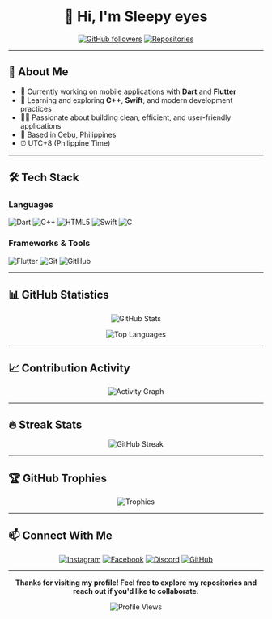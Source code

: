 <div align="center">

# 👋 Hi, I'm Sleepy eyes

[![GitHub followers](https://img.shields.io/github/followers/Davefgh?style=social)](https://github.com/Davefgh?tab=followers)
[![Repositories](https://img.shields.io/badge/Repositories-8-blue?style=social&logo=github)](https://github.com/Davefgh?tab=repositories)

</div>

---

## 🚀 About Me

- 🔭 Currently working on mobile applications with **Dart** and **Flutter**
- 🌱 Learning and exploring **C++**, **Swift**, and modern development practices
- 👨‍💻 Passionate about building clean, efficient, and user-friendly applications
- 📍 Based in Cebu, Philippines
- ⏰ UTC+8 (Philippine Time)

---

## 🛠️ Tech Stack

### Languages
![Dart](https://img.shields.io/badge/Dart-0175C2?style=for-the-badge&logo=dart&logoColor=white)
![C++](https://img.shields.io/badge/C++-00599C?style=for-the-badge&logo=cplusplus&logoColor=white)
![HTML5](https://img.shields.io/badge/HTML5-E34F26?style=for-the-badge&logo=html5&logoColor=white)
![Swift](https://img.shields.io/badge/Swift-FA7343?style=for-the-badge&logo=swift&logoColor=white)
![C](https://img.shields.io/badge/C-A8B9CC?style=for-the-badge&logo=c&logoColor=white)

### Frameworks & Tools
![Flutter](https://img.shields.io/badge/Flutter-02569B?style=for-the-badge&logo=flutter&logoColor=white)
![Git](https://img.shields.io/badge/Git-F05032?style=for-the-badge&logo=git&logoColor=white)
![GitHub](https://img.shields.io/badge/GitHub-181717?style=for-the-badge&logo=github&logoColor=white)

---

## 📊 GitHub Statistics

<div align="center">

![GitHub Stats](https://github-readme-stats.vercel.app/api?username=Davefgh&show_icons=true&theme=tokyonight&hide_border=true&bg_color=0D1117&title_color=58A6FF&icon_color=58A6FF&text_color=C9D1D9)

![Top Languages](https://github-readme-stats.vercel.app/api/top-langs/?username=Davefgh&layout=compact&theme=tokyonight&hide_border=true&bg_color=0D1117&title_color=58A6FF&text_color=C9D1D9)

</div>

---

## 📈 Contribution Activity

<div align="center">

![Activity Graph](https://github-readme-activity-graph.vercel.app/graph?username=Davefgh&theme=github-compact&hide_border=true&bg_color=0d1117&color=00ff41&line=00ff41&point=00ff41&area=true&area_color=00ff41)

</div>

---

## 🔥 Streak Stats

<div align="center">

![GitHub Streak](https://github-readme-streak-stats.herokuapp.com/?user=Davefgh&theme=dark&hide_border=true&background=0d1117&ring=00ff41&fire=00ff41&currStreakLabel=00ff41&sideLabels=00ff41&currStreakNum=00ff41&sideNums=00ff41&dates=00ff41)

</div>

---

## 🏆 GitHub Trophies

<div align="center">

![Trophies](https://github-profile-trophy.vercel.app/?username=Davefgh&theme=tokyonight&no-frame=true&no-bg=true&column=7&margin-w=15&margin-h=15)

</div>

---

## 📫 Connect With Me

<div align="center">

[![Instagram](https://img.shields.io/badge/Instagram-E4405F?style=for-the-badge&logo=instagram&logoColor=white)](https://instagram.com/your_instagram)
[![Facebook](https://img.shields.io/badge/Facebook-1877F2?style=for-the-badge&logo=facebook&logoColor=white)](https://facebook.com/your_facebook)
[![Discord](https://img.shields.io/badge/Discord-5865F2?style=for-the-badge&logo=discord&logoColor=white)](https://discord.com/users/your_discord_id)
[![GitHub](https://img.shields.io/badge/GitHub-181717?style=for-the-badge&logo=github&logoColor=white)](https://github.com/Davefgh)

</div>

---

<div align="center">

**Thanks for visiting my profile! Feel free to explore my repositories and reach out if you'd like to collaborate.** 

![Profile Views](https://komarev.com/ghpvc/?username=Davefgh&color=58A6FF&style=flat-square&label=Profile+Views)

</div>
